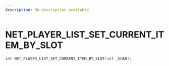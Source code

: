 ```yaml
---
description: No description available 
---
```


# NET_PLAYER_LIST_SET_CURRENT_ITEM_BY_SLOT

```cpp
int NET_PLAYER_LIST_SET_CURRENT_ITEM_BY_SLOT(int _Unk0);
```